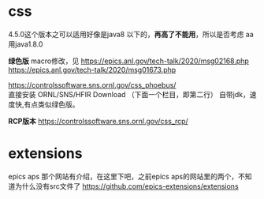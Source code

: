 # css

4.5.0这个版本之可以适用好像是java8 以下的，**再高了不能用**，所以是否考虑 aa用java1.8.0

**绿色版**
macro修改，见  https://epics.anl.gov/tech-talk/2020/msg02168.php    https://epics.anl.gov/tech-talk/2020/msg01673.php

https://controlssoftware.sns.ornl.gov/css_phoebus/  
直接安装 ORNL/SNS/HFIR Download  （下面一个栏目，即第二行） 自带jdk，速度快,有点类似绿色版。



**RCP版本**
https://controlssoftware.sns.ornl.gov/css_rcp/


# extensions
epics aps 那个网站有介绍，在这里下吧，之前epics aps的网站里的两个，不知道为什么没有src文件了
https://github.com/epics-extensions/extensions
